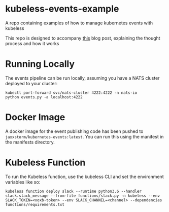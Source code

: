 # kubeless-events-example

A repo containing examples of how to manage kubernetes events with kubeless

This repo is designed to accompany [this]() blog post, explaining the thought process and how it works

# Running Locally

The events pipeline can be run locally, assuming you have a NATS cluster deployed to your cluster:

```
kubectl port-forward svc/nats-cluster 4222:4222 -n nats-io
python events.py -a localhost:4222
```

# Docker Image

A docker image for the event publishing code has been pushed to `jaxxstorm/kubernetes-events:latest`. You can run this using the manifest in the manifests directory.

# Kubeless Function

To run the Kubeless function, use the kubeless CLI and set the environment variables like so:

```
kubeless function deploy slack --runtime python3.6 --handler slack.slack_message --from-file functions/slack.py -n kubeless --env SLACK_TOKEN=<xoxb-token> --env SLACK_CHANNEL=<channel> --dependencies functions/requirements.txt
```
